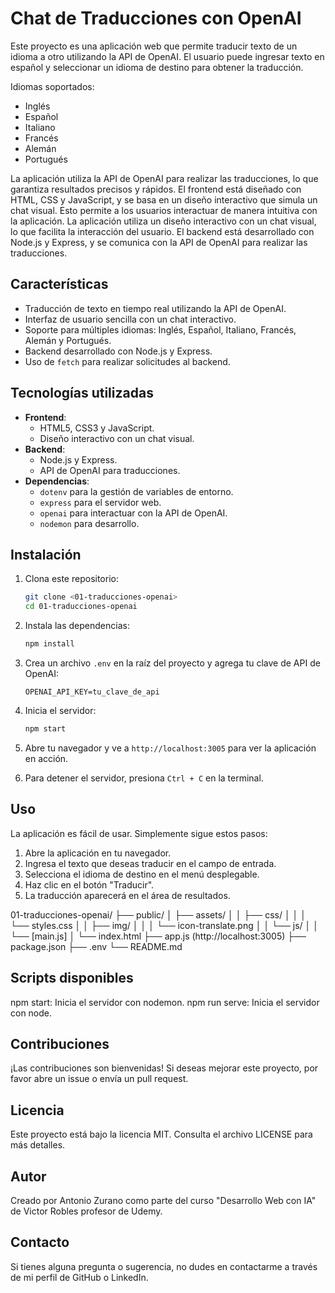 # Chat de Traducciones con OpenAI

Este proyecto es una aplicación web que permite traducir texto de un idioma a otro utilizando la API de OpenAI. El usuario puede ingresar texto en español y seleccionar un idioma de destino para obtener la traducción.

Idiomas soportados:

- Inglés
- Español
- Italiano
- Francés
- Alemán
- Portugués

La aplicación utiliza la API de OpenAI para realizar las traducciones, lo que garantiza resultados precisos y rápidos. El frontend está diseñado con HTML, CSS y JavaScript, y se basa en un diseño interactivo que simula un chat visual. Esto permite a los usuarios interactuar de manera intuitiva con la aplicación.
La aplicación utiliza un diseño interactivo con un chat visual, lo que facilita la interacción del usuario. El backend está desarrollado con Node.js y Express, y se comunica con la API de OpenAI para realizar las traducciones.

## Características

- Traducción de texto en tiempo real utilizando la API de OpenAI.
- Interfaz de usuario sencilla con un chat interactivo.
- Soporte para múltiples idiomas: Inglés, Español, Italiano, Francés, Alemán y Portugués.
- Backend desarrollado con Node.js y Express.
- Uso de `fetch` para realizar solicitudes al backend.

## Tecnologías utilizadas

- **Frontend**:
  - HTML5, CSS3 y JavaScript.
  - Diseño interactivo con un chat visual.
- **Backend**:
  - Node.js y Express.
  - API de OpenAI para traducciones.
- **Dependencias**:
  - `dotenv` para la gestión de variables de entorno.
  - `express` para el servidor web.
  - `openai` para interactuar con la API de OpenAI.
  - `nodemon` para desarrollo.

## Instalación

1. Clona este repositorio:

   ```bash
   git clone <01-traducciones-openai>
   cd 01-traducciones-openai
   ```

2. Instala las dependencias:

   ```bash
   npm install
   ```

3. Crea un archivo `.env` en la raíz del proyecto y agrega tu clave de API de OpenAI:

   ```plaintext
   OPENAI_API_KEY=tu_clave_de_api
   ```

4. Inicia el servidor:

   ```bash
   npm start
   ```

5. Abre tu navegador y ve a `http://localhost:3005` para ver la aplicación en acción.
6. Para detener el servidor, presiona `Ctrl + C` en la terminal.

## Uso

La aplicación es fácil de usar. Simplemente sigue estos pasos:

1. Abre la aplicación en tu navegador.
2. Ingresa el texto que deseas traducir en el campo de entrada.
3. Selecciona el idioma de destino en el menú desplegable.
4. Haz clic en el botón "Traducir".
5. La traducción aparecerá en el área de resultados.

01-traducciones-openai/
├── public/
│   ├── assets/
│   │   ├── css/
│   │   │   └── styles.css
│   │   ├── img/
│   │   │   └── icon-translate.png
│   │   └── js/
│   │       └── [main.js]
│   └── index.html
├── app.js (http://localhost:3005)
├── package.json
├── .env
└── README.md

## Scripts disponibles

npm start: Inicia el servidor con nodemon.
npm run serve: Inicia el servidor con node.

## Contribuciones

¡Las contribuciones son bienvenidas! Si deseas mejorar este proyecto, por favor abre un issue o envía un pull request.

## Licencia

Este proyecto está bajo la licencia MIT. Consulta el archivo LICENSE para más detalles.

## Autor

Creado por Antonio Zurano como parte del curso "Desarrollo Web con IA" de Victor Robles profesor de Udemy.

## Contacto

Si tienes alguna pregunta o sugerencia, no dudes en contactarme a través de mi perfil de GitHub o LinkedIn.
